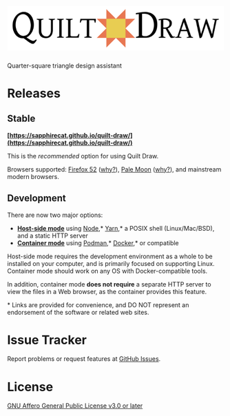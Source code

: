 <h1><picture>
    <source media="(prefers-color-scheme: dark)" srcset="src/images/logo-dk.svg">
    <img alt="Quilt Draw" src="src/images/logo.svg">
</picture></h1>

Quarter-square triangle design assistant

# Releases

## Stable

**[https://sapphirecat.github.io/quilt-draw/](https://sapphirecat.github.io/quilt-draw/)**

This is the *recommended* option for using Quilt Draw.

Browsers supported:
[Firefox 52](https://archive.org/details/firefox-for-winXP-Vista)
([why?](https://sapphirecat.github.io/2023/236-quilt-draw-xp-vista/)),
[Pale Moon](https://www.palemoon.org/)
([why?](https://sapphirecat.github.io/2022/266-quilt-draw-pale-moon/)),
and mainstream modern browsers.

## Development

There are now two major options:

- **[Host-side mode](doc/host-side.md)** using [Node](https://nodejs.dev/),\*
  [Yarn](https://classic.yarnpkg.com/lang/en/),\*
  a POSIX shell (Linux/Mac/BSD), and a static HTTP server
- **[Container mode](doc/container.md)** using [Podman](https://podman.io),\*
  [Docker](https://www.docker.com/),\* or compatible

Host-side mode requires the development environment as a whole to be installed
on your computer, and is primarily focused on supporting Linux.
Container mode should work on any OS with Docker-compatible tools.

In addition, container mode **does not require** a separate HTTP server to view
the files in a Web browser, as the container provides this feature.

\* Links are provided for convenience, and DO NOT represent an endorsement
of the software or related web sites.

# Issue Tracker

Report problems or request features at
[GitHub Issues](https://github.com/sapphirecat/quilt-draw/issues/).

# License

[GNU Affero General Public License v3.0 or later](https://spdx.org/licenses/AGPL-3.0-or-later.html#licenseText)
